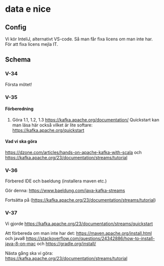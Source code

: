 # data e nice

## Config ##
Vi kör InteliJ, alternativt VS-code. Så man får fixa licens om man inte har. För att fixa licens mejla IT.

## Schema ##
### V-34 ###
Första mötet!
### V-35 ###
#### Förberedning ####
1. Göra 1.1, 1.2, 1.3 https://kafka.apache.org/documentation/
Quickstart kan man läsa här också vilket är lite softare: https://kafka.apache.org/quickstart
#### Vad vi ska göra ####
https://dzone.com/articles/hands-on-apache-kafka-with-scala
och https://kafka.apache.org/23/documentation/streams/tutorial

### V-36 ###
Förbered IDE och baeldung (installera maven etc.)

Gör denna: https://www.baeldung.com/java-kafka-streams

Fortsätta på  (https://kafka.apache.org/23/documentation/streams/tutorial)

### V-37 ###
Vi gjorde https://kafka.apache.org/23/documentation/streams/quickstart

Att förbereda om man inte har det: https://maven.apache.org/install.html och
java8 https://stackoverflow.com/questions/24342886/how-to-install-java-8-on-mac och
https://gradle.org/install/

Nästa gång ska vi göra: https://kafka.apache.org/23/documentation/streams/tutorial



